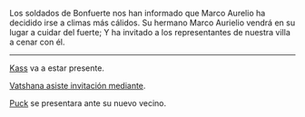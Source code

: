 Los soldados de Bonfuerte nos han informado que Marco Aurelio ha decidido irse a climas más cálidos. Su hermano Marco Aurielio vendrá en su lugar a cuidar del fuerte; Y ha invitado a los representantes de nuestra villa a cenar con él.

---

[Kass](../Kmu/Kass) va a estar presente.

[Vatshana asiste invitación mediante](../Kaukel/Vatshana/Cambio%20de%20administración.md).

[Puck](../Varso/Puck/Puck.md) se presentara ante su nuevo vecino.

